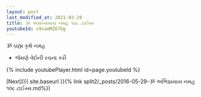 ```yaml
---
layout: post
last_modified_at: 2021-03-29
title: ૐ અસંખ્યેયાય નમહ ૧૦૮ ટાઈમ્સ
youtubeId: s9xamMZ67bg
---
```

 
 
 ૐ બ્રહ્મ કૃથે નમહ  
 
 -  જેમણે વેદોની રચના કરી 
 
  
 
  
 
 
 
 
 
 


{% include youtubePlayer.html id=page.youtubeId %}
 
[Next]({{ site.baseurl }}{% link  split2/_posts/2016-05-29-ૐ અભિપ્રાયાય નમહ ૧૦૮ ટાઈમ્સ.md%})
 
